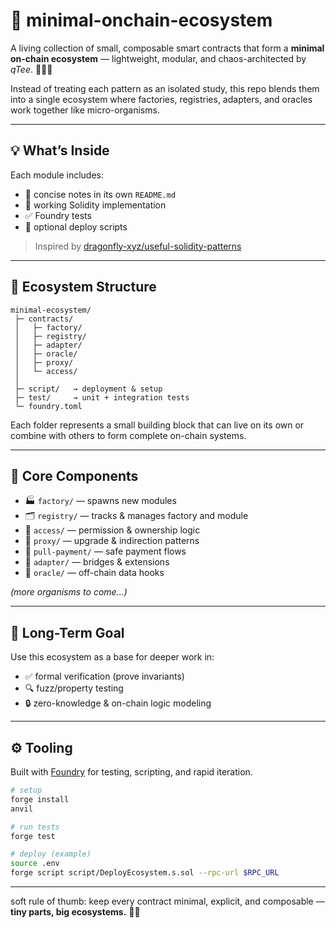 # 🌱 minimal-onchain-ecosystem

A living collection of small, composable smart contracts that form a **minimal on-chain ecosystem** — lightweight, modular, and chaos-architected by _qTee_. 🐱‍👤✨

Instead of treating each pattern as an isolated study, this repo blends them into a single ecosystem where factories, registries, adapters, and oracles work together like micro-organisms.

---

## 💡 What’s Inside

Each module includes:

- 🧠 concise notes in its own `README.md`
- 🧪 working Solidity implementation
- ✅ Foundry tests
- 🚀 optional deploy scripts

> Inspired by [dragonfly-xyz/useful-solidity-patterns](https://github.com/dragonfly-xyz/useful-solidity-patterns)

---

## 🧱 Ecosystem Structure

```
minimal-ecosystem/
 ├─ contracts/
 │   ├─ factory/
 │   ├─ registry/
 │   ├─ adapter/
 │   ├─ oracle/
 │   ├─ proxy/
 │   └─ access/
 │
 ├─ script/   → deployment & setup
 ├─ test/     → unit + integration tests
 └─ foundry.toml
```

Each folder represents a small building block that can live on its own or combine with others to form complete on-chain systems.

---

## 🧩 Core Components

- 🏭 `factory/` — spawns new modules
- 🗂️ `registry/` — tracks & manages factory and module
- 🔐 `access/` — permission & ownership logic
- 🧾 `proxy/` — upgrade & indirection patterns
- 💸 `pull-payment/` — safe payment flows
- 🧩 `adapter/` — bridges & extensions
- 🔮 `oracle/` — off-chain data hooks

_(more organisms to come...)_

---

## 🎯 Long-Term Goal

Use this ecosystem as a base for deeper work in:

- ✅ formal verification (prove invariants)
- 🔍 fuzz/property testing
- 🔒 zero-knowledge & on-chain logic modeling

---

## ⚙️ Tooling

Built with [Foundry](https://book.getfoundry.sh/) for testing, scripting, and rapid iteration.

```bash
# setup
forge install
anvil

# run tests
forge test

# deploy (example)
source .env
forge script script/DeployEcosystem.s.sol --rpc-url $RPC_URL
```

---

soft rule of thumb: keep every contract minimal, explicit, and composable —
**tiny parts, big ecosystems.** 🌱✨
